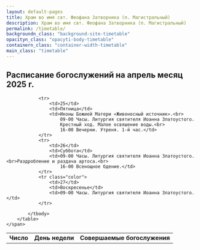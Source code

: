 ```yaml
---
layout: default-pages
title: Храм во имя свт. Феофана Затворника (п. Магистральный)
description: Храм во имя свт. Феофана Затворника (п. Магистральный)
permalink: /timetable/
backgroundn_class: "background-site-timetable"
opacityn_class: "opacyti-body-timetable"
containern_class: "container-width-timetable"
main_class: "timetable"
---
```



<div class="header">
    <h2>
        Расписание богослужений на апрель месяц 2025 г.
    </h2>
</div>
<div class="lorem">
    <span>
        <table class="table-timetable">
            <tbody>
                <tr>
                    <td><strong>Число</strong></td>
                    <td><strong>День недели</strong></td>
                    <td><strong>Совершаемые богослужения</strong></td>
                </tr>
                <!--<tr>
                                        <td>14 апреля</td>
                                        <td>Понедельник</td>
                                        <td>
                                            09:00 3, 6, 9 часы. Изобразительны. Вечерня с Литургией Преждеосвященных
                                            Даров.<br>
                                            16:00 Утреня. 1-й час
                                        </td>
                                    </tr>
                                    <tr>
                                        <td>15 апреля</td>
                                        <td>Вторник</td>
                                        <td>
                                            09:00 3, 6, 9 часы. Изобразительны. Вечерня с Литургией Преждеосвященных
                                            Даров.<br>
                                            16:00 Утреня. 1-й час
                                        </td>
                                    </tr>
                                    <tr>
                                        <td>16 апреля</td>
                                        <td>Среда</td>
                                        <td>
                                            09:00 3, 6, 9 часы. Изобразительны. Вечерня с Литургией Преждеосвященных
                                            Даров.<br>
                                            16:00 Утреня. 1-й час
                                        </td>
                                    </tr>
                                    <tr>
                                        <td>17 апреля</td>
                                        <td>Четверг</td>
                                        <td>
                                            09:00 3, 6, 9 часы. Изобразительны. Вечерня с Литургией святителя Василия
                                            Великого.<br>
                                            16:00 Утреня - Евангелия Последования Святых Страстей Господа нашего Иисуса
                                            Христа.
                                        </td>
                                    </tr>-->

                <tr>
                    <td>25</td>
                    <td>Пятница</td>
                    <td>Иконы Божией Матери «Живоносный источник».<br>
                        09-00 Часы. Литургия святителя Иоанна Златоустого.
                        Крестный ход. Малое освяшение воды.<br>
                        16-00 Вечерни. Утреня. 1-й час.</td>
                </tr>
                <tr>
                    <td>26</td>
                    <td>Суббота</td>
                    <td>09-00 Часы. Литургия святителя Иоанна Златоустого. <br>Раздробление и раздача артоса.<br>
                        16-00 Всенощное бдение.</td>
                </tr>
                <tr class="color">
                    <td>27</td>
                    <td>Воскресенье</td>
                    <td>09-00 Часы. Литургия святителя Иоанна Златоустого.</td>
                </tr>

            </tbody>
        </table>
    </span>
</div>